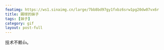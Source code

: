 ```yaml
---
featimg: https://ws1.sinaimg.cn/large/7bb8bd97gy1fxbz6srw1pg20dw07vx6r.gif
title: 踢球的妹子
tags: [妹子]
category: gif
layout: post-full
---
```


技术不赖👍。